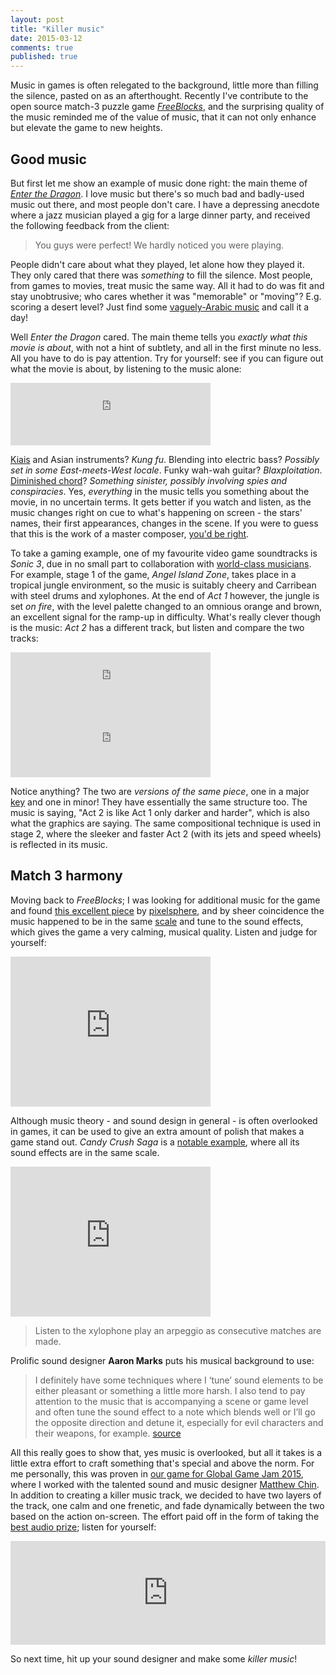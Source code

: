 ```yaml
---
layout: post
title: "Killer music"
date: 2015-03-12
comments: true
published: true
---
```


Music in games is often relegated to the background, little more than filling the silence, pasted on as an afterthought. Recently I've contribute to the open source match-3 puzzle game [_FreeBlocks_](https://github.com/dorkster/freeblocks), and the surprising quality of the music reminded me of the value of music, that it can not only enhance but elevate the game to new heights.

## Good music

But first let me show an example of music done right: the main theme of [_Enter the Dragon_](https://en.wikipedia.org/wiki/Enter_the_Dragon). I love music but there's so much bad and badly-used music out there, and most people don't care. I have a depressing anecdote where a jazz musician played a gig for a large dinner party, and received the following feedback from the client:

> You guys were perfect! We hardly noticed you were playing.

People didn't care about what they played, let alone how they played it. They only cared that there was _something_ to fill the silence. Most people, from games to movies, treat music the same way. All it had to do was fit and stay unobtrusive; who cares whether it was "memorable" or "moving"? E.g. scoring a desert level? Just find some [vaguely-Arabic music](http://tvtropes.org/pmwiki/pmwiki.php/Main/ShiftingSandLand) and call it a day!

Well _Enter the Dragon_ cared. The main theme tells you _exactly what this movie is about_, with not a hint of subtlety, and all in the first minute no less. All you have to do is pay attention. Try for yourself: see if you can figure out what the movie is about, by listening to the music alone:

<iframe width="320" height="100" src="https://www.youtube.com/embed/ZunGXrbS0hQ" frameborder="0" allowfullscreen></iframe>

[Kiais](https://en.wikipedia.org/wiki/Kiai) and Asian instruments? _Kung fu_. Blending into electric bass? _Possibly set in some East-meets-West locale_. Funky wah-wah guitar? _Blaxploitation_. [Diminished chord](https://en.wikipedia.org/wiki/Half-diminished_seventh_chord)? _Something sinister, possibly involving spies and conspiracies_. Yes, _everything_ in the music tells you something about the movie, in no uncertain terms. It gets better if you watch and listen, as the music changes right on cue to what's happening on screen - the stars' names, their first appearances, changes in the scene. If you were to guess that this is the work of a master composer, [you'd be right](https://en.wikipedia.org/wiki/Lalo_Schifrin).

To take a gaming example, one of my favourite video game soundtracks is _Sonic 3_, due in no small part to collaboration with [world-class musicians](https://en.wikipedia.org/wiki/Sonic_the_Hedgehog_3#Michael_Jackson.27s_involvement). For example, stage 1 of the game, _Angel Island Zone_, takes place in a tropical jungle environment, so the music is suitably cheery and Carribean with steel drums and xylophones. At the end of _Act 1_ however, the jungle is set _on fire_, with the level palette changed to an omnious orange and brown, an excellent signal for the ramp-up in difficulty. What's really clever though is the music: _Act 2_ has a different track, but listen and compare the two tracks:

<iframe width="320" height="100" src="https://www.youtube.com/embed/sC-d-AM0gCM" frameborder="0" allowfullscreen></iframe>

<iframe width="320" height="100" src="https://www.youtube.com/embed/_GWv8JaJpc8" frameborder="0" allowfullscreen></iframe>

Notice anything? The two are _versions of the same piece_, one in a major [key](https://en.wikipedia.org/wiki/Key_(music)) and one in minor! They have essentially the same structure too. The music is saying, "Act 2 is like Act 1 only darker and harder", which is also what the graphics are saying. The same compositional technique is used in stage 2, where the sleeker and faster Act 2 (with its jets and speed wheels) is reflected in its music.

## Match 3 harmony

Moving back to _FreeBlocks_; I was looking for additional music for the game and found [this excellent piece](http://opengameart.org/content/crystal-cave-mysterious-ambience-seamless-loop) by [pixelsphere](http://pixelsphere.org/), and by sheer coincidence the music happened to be in the same [scale](https://en.wikipedia.org/wiki/Scale_(music)) and tune to the sound effects, which gives the game a very calming, musical quality. Listen and judge for yourself:

<iframe width="320" height="240" src="https://www.youtube.com/embed/X4zXAk4pyx4" frameborder="0" allowfullscreen></iframe>

Although music theory - and sound design in general - is often overlooked in games, it can be used to give an extra amount of polish that makes a game stand out. *Candy Crush Saga* is a [notable example](http://www.gamasutra.com/blogs/PJBelcher/20130712/196145/Why_Candy_Crush_Saga_is_so_Engaging__An_Audio_Breakdown.php), where all its sound effects are in the same scale.

<iframe width="320" height="240" src="https://www.youtube.com/embed/8TIeNDnJiN8" frameborder="0" allowfullscreen></iframe>

> Listen to the xylophone play an arpeggio as consecutive matches are made.

Prolific sound designer **Aaron Marks** puts his musical background to use:

> I definitely have some techniques where I ‘tune’ sound elements to be either pleasant or something a little more harsh. I also tend to pay attention to the music that is accompanying a scene or game level and often tune the sound effect to a note which blends well or I’ll go the opposite direction and detune it, especially for evil characters and their weapons, for example. [source](http://designingsound.org/2010/10/aaron-marks-special-reader-questions/)

All this really goes to show that, yes music is overlooked, but all it takes is a little extra effort to craft something that's special and above the norm. For me personally, this was proven in [our game for Global Game Jam 2015](http://www.sweatychair.com/nohumanity/), where I worked with the talented sound and music designer [Matthew Chin](http://matthewchincomposer.com/). In addition to creating a killer music track, we decided to have two layers of the track, one calm and one frenetic, and fade dynamically between the two based on the action on-screen. The effort paid off in the form of taking the [best audio prize](http://www.gamejamsydney.com/#winners); listen for yourself:

<iframe width="100%" height="166" scrolling="no" frameborder="no" src="https://w.soundcloud.com/player/?url=https%3A//api.soundcloud.com/tracks/190574205&amp;color=ff5500&amp;auto_play=false&amp;hide_related=false&amp;show_comments=true&amp;show_user=true&amp;show_reposts=false"></iframe>

So next time, hit up your sound designer and make some *killer music*!
